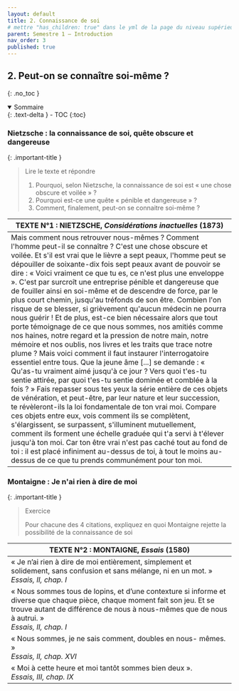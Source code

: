 ```yaml
---
layout: default
title: 2. Connaissance de soi
# mettre "has_children: true" dans le yml de la page du niveau supérieur
parent: Semestre 1 – Introduction
nav_order: 3
published: true
---
```

## 2. Peut-on se connaître soi-même ?
{: .no_toc }

<details open markdown="block">
  <summary>
    Sommaire
  </summary>
  {: .text-delta }
- TOC
{:toc}
</details>

### Nietzsche : la connaissance de soi, quête obscure et dangereuse

{: .important-title }
> Lire le texte et répondre
>
> 1. Pourquoi, selon Nietzsche, la connaissance de soi est « une chose obscure et voilée » ? 
> 2. Pourquoi est-ce une quête « pénible et dangereuse » ?
> 3. Comment, finalement, peut-on se connaitre soi-même ?

| TEXTE N°1 : NIETZSCHE, *Considérations inactuelles* (1873)   |
| ------------------------------------------------------------ |
| Mais comment nous retrouver nous-mêmes ? Comment l'homme peut-il se  connaître ? C'est une chose obscure et voilée. Et s'il est vrai que le lièvre a sept peaux, l'homme peut se dépouiller de soixante-dix fois sept peaux avant de pouvoir se dire : « Voici vraiment ce que tu es, ce n'est plus une enveloppe ». C'est par surcroît une entreprise pénible et dangereuse que de fouiller ainsi en soi-même et de descendre de force, par le plus court chemin, jusqu'au tréfonds de son être. Combien l'on  risque de se blesser, si grièvement qu'aucun médecin ne pourra nous  guérir ! Et de plus, est-ce bien nécessaire alors que tout porte  témoignage de ce que nous sommes, nos amitiés comme nos haines, notre regard et la pression de notre main, notre mémoire et nos oublis, nos livres et les traits que trace notre plume ? Mais voici comment il faut  instaurer l'interrogatoire essentiel entre tous. Que la jeune âme [...]  se demande : « Qu'as-tu vraiment aimé jusqu'à ce jour ? Vers quoi t'es-tu sentie attirée, par quoi t'es-tu sentie dominée et comblée à la fois ? »  Fais repasser sous tes yeux la série entière de ces objets de  vénération, et peut-être, par leur nature et leur succession, te révèleront-ils la loi fondamentale de ton vrai moi. Compare ces objets  entre eux, vois comment ils se complètent, s'élargissent, se surpassent, s'illuminent mutuellement, comment ils forment une échelle graduée qui  t'a servi à t'élever jusqu'à ton moi. Car ton être vrai n'est pas caché  tout au fond de toi : il est placé infiniment au-dessus de toi, à tout  le moins au-dessus de ce que tu prends communément pour ton moi. |

### Montaigne : Je n'ai rien à dire de moi

{: .important-title }
> Exercice
>
> Pour chacune des 4 citations, expliquez en quoi Montaigne rejette la possibilité  de la connaissance de soi

| TEXTE N°2 : MONTAIGNE, *Essais* (1580)                       |
| ------------------------------------------------------------ |
| « Je n’ai rien à dire de moi entièrement, simplement et solidement, sans confusion et sans mélange, ni en un mot. »<br />*Essais, II, chap. I* |
| « Nous sommes tous de lopins, et d’une contexture si informe et diverse que chaque pièce, chaque moment fait son jeu. Et se trouve autant de différence de nous à nous-mêmes que de nous à autrui. »<br />*Essais, II, chap. I* |
| « Nous sommes, je ne sais comment, doubles en nous- mêmes. » <br />*Essais, II, chap. XVI* |
| « Moi à cette heure et moi tantôt sommes bien deux ». <br />*Essais, III, chap. IX* |